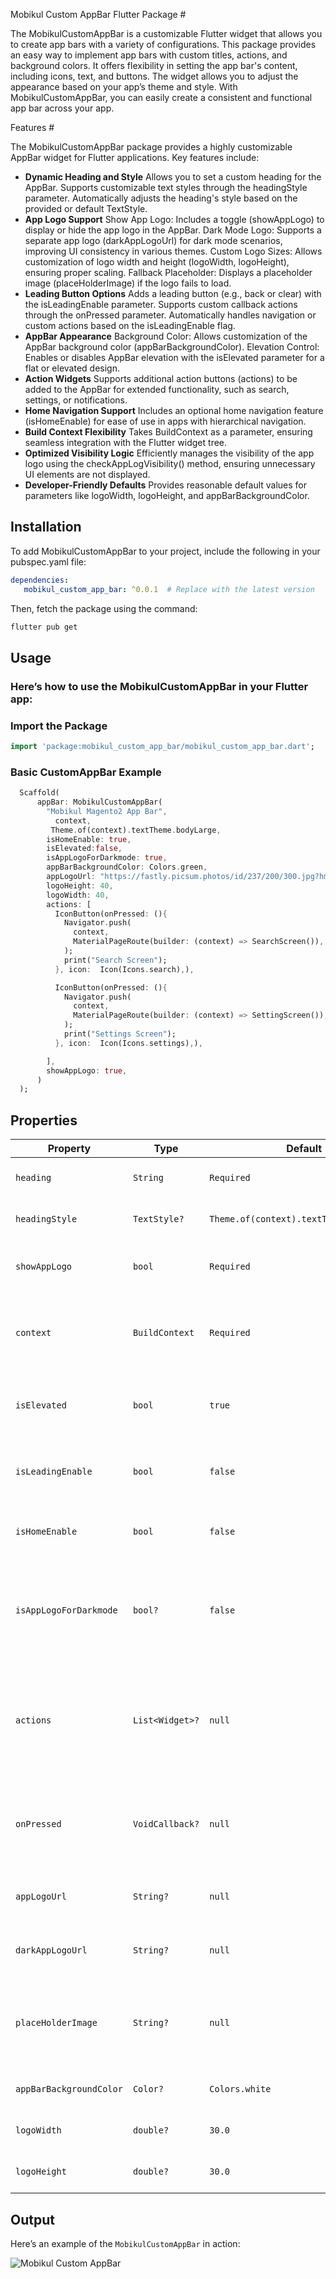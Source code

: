 Mobikul Custom AppBar Flutter Package #

The MobikulCustomAppBar is a customizable Flutter widget that allows you to create app bars with a variety of configurations.
This package provides an easy way to implement app bars with custom titles, actions, and background colors.
It offers flexibility in setting the app bar's content, including icons, text, and buttons.
The widget allows you to adjust the appearance based on your app’s theme and style. With MobikulCustomAppBar, you can easily create a consistent and functional app bar across your app.

Features #

The MobikulCustomAppBar package provides a highly customizable AppBar widget for Flutter applications. Key features include:


- **Dynamic Heading and Style**
   Allows you to set a custom heading for the AppBar.
   Supports customizable text styles through the headingStyle parameter.
   Automatically adjusts the heading's style based on the provided or default TextStyle.
- **App Logo Support**
   Show App Logo: Includes a toggle (showAppLogo) to display or hide the app logo in the AppBar.
   Dark Mode Logo: Supports a separate app logo (darkAppLogoUrl) for dark mode scenarios, improving UI consistency in various themes.
   Custom Logo Sizes: Allows customization of logo width and height (logoWidth, logoHeight), ensuring proper scaling.
   Fallback Placeholder: Displays a placeholder image (placeHolderImage) if the logo fails to load.
- **Leading Button Options**
   Adds a leading button (e.g., back or clear) with the isLeadingEnable parameter.
   Supports custom callback actions through the onPressed parameter.
   Automatically handles navigation or custom actions based on the isLeadingEnable flag.
- **AppBar Appearance**
   Background Color: Allows customization of the AppBar background color (appBarBackgroundColor).
   Elevation Control: Enables or disables AppBar elevation with the isElevated parameter for a flat or elevated design.
- **Action Widgets**
   Supports additional action buttons (actions) to be added to the AppBar for extended functionality, such as search, settings, or notifications.
- **Home Navigation Support**
   Includes an optional home navigation feature (isHomeEnable) for ease of use in apps with hierarchical navigation.
- **Build Context Flexibility**
   Takes BuildContext as a parameter, ensuring seamless integration with the Flutter widget tree.
- **Optimized Visibility Logic**
   Efficiently manages the visibility of the app logo using the checkAppLogVisibility() method, ensuring unnecessary UI elements are not displayed.
- **Developer-Friendly Defaults**
    Provides reasonable default values for parameters like logoWidth, logoHeight, and appBarBackgroundColor.

## Installation
To add MobikulCustomAppBar to your project, include the following in your pubspec.yaml file:

```yaml
dependencies:
   mobikul_custom_app_bar: ^0.0.1  # Replace with the latest version
```

Then, fetch the package using the command:

```bash
flutter pub get
```

## Usage

### Here’s how to use the MobikulCustomAppBar in your Flutter app:



### Import the Package
```dart
import 'package:mobikul_custom_app_bar/mobikul_custom_app_bar.dart';
```

### Basic CustomAppBar Example
```dart
  Scaffold(
      appBar: MobikulCustomAppBar(
        "Mobikul Magento2 App Bar",
          context,
         Theme.of(context).textTheme.bodyLarge,
        isHomeEnable: true,
        isElevated:false,
        isAppLogoForDarkmode: true,
        appBarBackgroundColor: Colors.green,
        appLogoUrl: "https://fastly.picsum.photos/id/237/200/300.jpg?hmac=TmmQSbShHz9CdQm0NkEjx1Dyh_Y984R9LpNrpvH2D_U",
        logoHeight: 40,
        logoWidth: 40,
        actions: [
          IconButton(onPressed: (){
            Navigator.push(
              context,
              MaterialPageRoute(builder: (context) => SearchScreen()),
            );
            print("Search Screen");
          }, icon:  Icon(Icons.search),),

          IconButton(onPressed: (){
            Navigator.push(
              context,
              MaterialPageRoute(builder: (context) => SettingScreen()),
            );
            print("Settings Screen");
          }, icon:  Icon(Icons.settings),),

        ],
        showAppLogo: true,
      )
  );
  ```

## Properties

| Property             | Type             | Default                    | Description                                                                 |
|----------------------|------------------|----------------------------|-----------------------------------------------------------------------------|
| `heading`              | `String`         | `Required`                       | The title text displayed in the AppBar.                                    |
| `headingStyle`           | `TextStyle?`     | `Theme.of(context).textTheme.bodyLarge`                   | Defines the style of the title text.                                     |
| `showAppLogo`               | `bool`           | `Required`                    | Whether to display the app logo in the AppBar.                              |
| `context` | `BuildContext`   | `Required`         | The current BuildContext, required for navigation and theme access.                                      |
| `isElevated`     | `bool`           | `true`                    | Adds elevation (shadow) to the AppBar when true.                                        |
| `isLeadingEnable`   | `bool`           | `false`                     | Enables the leading button (typically a back button).                                      |
| `isHomeEnable`    | `bool`           | `false`                     | Displays a home icon or logo when true.                              |
| `isAppLogoForDarkmode` | `bool?`          | `false`                     | Uses the dark mode version of the logo when true and the app is in dark mode.|
| `actions`    | `List<Widget>?`  | `null`                     | A list of action widgets (e.g., buttons) displayed on the right side of the AppBar.                             |
| `onPressed`    | `VoidCallback?	` | `null`                     | Callback function triggered when the leading button is pressed.	                             |
| `appLogoUrl`    | `String?`        | `null`                     | URL for the app logo displayed in light mode.                      |
| `darkAppLogoUrl`    | `String?`        | `null`                     | URL for the app logo displayed in dark mode.                   |
| `placeHolderImage`    | `String?`        | `null`                     | Local placeholder image path used when the app logo URL fails to load.                     |
| `appBarBackgroundColor`    | `Color?`        | `Colors.white`                     | Background color of the AppBar.                    |
| `logoWidth`    | `double?`        | `30.0`                     | Width of the app logo in pixels.                    |
| `logoHeight`    | `double?`        | `30.0`                     | Height of the app logo in pixels.               |

## Output

Here’s an example of the `MobikulCustomAppBar` in action:

![Mobikul Custom AppBar](MobikulCustomAppBar.gif)





